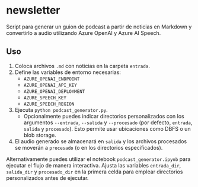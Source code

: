 # newsletter

Script para generar un guion de podcast a partir de noticias en Markdown y
convertirlo a audio utilizando Azure OpenAI y Azure AI Speech.

## Uso
1. Coloca archivos `.md` con noticias en la carpeta `entrada`.
2. Define las variables de entorno necesarias:
   - `AZURE_OPENAI_ENDPOINT`
   - `AZURE_OPENAI_API_KEY`
   - `AZURE_OPENAI_DEPLOYMENT`
   - `AZURE_SPEECH_KEY`
   - `AZURE_SPEECH_REGION`
3. Ejecuta `python podcast_generator.py`.
   - Opcionalmente puedes indicar directorios personalizados con los argumentos
     `--entrada`, `--salida` y `--procesado` (por defecto, `entrada`, `salida` y
     `procesado`). Esto permite usar ubicaciones como DBFS o un blob storage.
4. El audio generado se almacenará en `salida` y los archivos procesados se
   moverán a `procesado` (o en los directorios especificados).

Alternativamente puedes utilizar el notebook `podcast_generator.ipynb` para
ejecutar el flujo de manera interactiva. Ajusta las variables `entrada_dir`,
`salida_dir` y `procesado_dir` en la primera celda para emplear directorios
personalizados antes de ejecutar.
